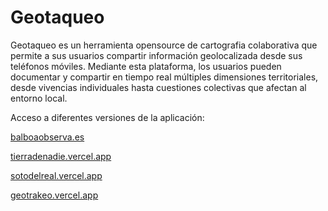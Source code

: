 # Geotaqueo
Geotaqueo es un herramienta opensource de cartografia colaborativa que permite a sus usuarios compartir información geolocalizada desde sus teléfonos móviles. Mediante esta plataforma, los usuarios pueden documentar y compartir en tiempo real múltiples dimensiones territoriales, desde vivencias individuales hasta cuestiones colectivas que afectan al entorno local. 

Acceso a diferentes versiones de la aplicación: 

[balboaobserva.es](https://geotrakeo.vercel.app/)

[tierradenadie.vercel.app](https://geotrakeo.vercel.app/)

[sotodelreal.vercel.app](https://geotrakeo.vercel.app/)

[geotrakeo.vercel.app](https://geotrakeo.vercel.app/)

